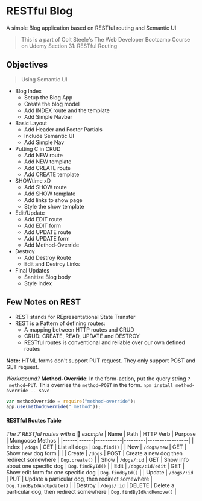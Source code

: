 # RESTful Blog
A simple Blog application based on RESTful routing and Semantic UI
> This is a part of Colt Steele's The Web Developer Bootcamp Course on Udemy
> Section 31: RESTful Routing

## Objectives
> Using Semantic UI
- Blog Index
    - Setup the Blog App
    - Create the blog model
    - Add INDEX route and the template
    - Add Simple Navbar
- Basic Layout
    - Add Header and Footer Partials
    - Include Semantic UI
    - Add Simple Nav
- Putting C in CRUD
    - Add NEW route
    - Add NEW template
    - Add CREATE route
    - Add CREATE template
- SHOWtime xD
    - Add SHOW route
    - Add SHOW template
    - Add links to show page
    - Style the show template
- Edit/Update
    - Add EDIT route
    - Add EDIT form
    - Add UPDATE route
    - Add UPDATE form
    - Add Method-Override 
- Destroy
    - Add Destroy Route
    - Edit and Destroy Links
- Final Updates
    - Sanitize Blog body
    - Style Index

## Few Notes on REST

- REST stands for REpresentational State Transfer
- REST is a Pattern of defining routes: 
    - A mapping between HTTP routes and CRUD
    - CRUD: CREATE, READ, UPDATE and DESTROY
    - RESTful routes is conventional and reliable over our own defined routes

**Note:** HTML forms don't support PUT request. They only support POST and GET request.

*Workraound?*
**Method-Override**: In the form-action, put the query string ```?_method=PUT```. This overries the ```method=POST``` in the form.
```npm install method-override -- save```
```js
var methodOverride = require("method-override");
app.use(methodOverride("_method"));
```


#### RESTful Routes Table
*The 7 RESTful routes with a* :dog: *example*
| Name | Path | HTTP Verb | Purpose | Mongoose Methos |
|------|------|-----------|---------|-----------------|
| Index | ```/dogs``` | GET | List all dogs | ```Dog.find()``` |
| New | ```/dogs/new``` | GET | Show new dog form |  |
| Create | ```/dogs``` | POST | Create a new dog then redirect somewhere | ```Dog.create()``` |
| Show | ```/dogs/:id``` | GET | Show info about one specific dog | ```Dog.findById()``` |
| Edit | ```/dogs/:id/edit``` | GET | Show edit form for one specific dog | ```Dog.findById()``` |
| Update | ```/dogs/:id``` | PUT | Update a particular dog, then redirect somewhere | ```Dog.findByIdAndUpdate()``` |
| Destroy | ```/dogs/:id``` | DELETE | Delete a particular dog, then redirect somewhere | ```Dog.findByIdAndRemove()``` |

